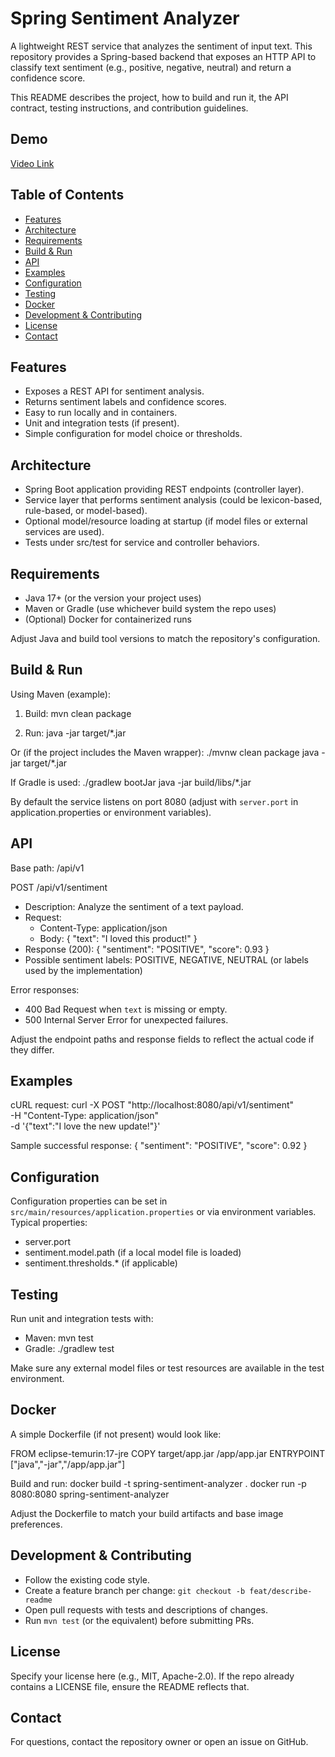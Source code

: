 # Spring Sentiment Analyzer

A lightweight REST service that analyzes the sentiment of input text. This repository provides a Spring-based backend that exposes an HTTP API to classify text sentiment (e.g., positive, negative, neutral) and return a confidence score.

This README describes the project, how to build and run it, the API contract, testing instructions, and contribution guidelines.

## Demo
[Video Link](https://www.linkedin.com/posts/charishma-nadipalli_springai-springboot-java-activity-7385884873120473088-8-sX?utm_source=share&utm_medium=member_desktop&rcm=ACoAAD9E93MBmqEOUweebVQXBZlz4pwQMXZOONo)

## Table of Contents

- [Features](#features)
- [Architecture](#architecture)
- [Requirements](#requirements)
- [Build & Run](#build--run)
- [API](#api)
- [Examples](#examples)
- [Configuration](#configuration)
- [Testing](#testing)
- [Docker](#docker)
- [Development & Contributing](#development--contributing)
- [License](#license)
- [Contact](#contact)

## Features

- Exposes a REST API for sentiment analysis.
- Returns sentiment labels and confidence scores.
- Easy to run locally and in containers.
- Unit and integration tests (if present).
- Simple configuration for model choice or thresholds.

## Architecture

- Spring Boot application providing REST endpoints (controller layer).
- Service layer that performs sentiment analysis (could be lexicon-based, rule-based, or model-based).
- Optional model/resource loading at startup (if model files or external services are used).
- Tests under src/test for service and controller behaviors.

## Requirements

- Java 17+ (or the version your project uses)
- Maven or Gradle (use whichever build system the repo uses)
- (Optional) Docker for containerized runs

Adjust Java and build tool versions to match the repository's configuration.

## Build & Run

Using Maven (example):

1. Build:
   mvn clean package

2. Run:
   java -jar target/*.jar

Or (if the project includes the Maven wrapper):
   ./mvnw clean package
   java -jar target/*.jar

If Gradle is used:
   ./gradlew bootJar
   java -jar build/libs/*.jar

By default the service listens on port 8080 (adjust with `server.port` in application.properties or environment variables).

## API

Base path: /api/v1

POST /api/v1/sentiment
- Description: Analyze the sentiment of a text payload.
- Request:
  - Content-Type: application/json
  - Body:
    {
      "text": "I loved this product!"
    }
- Response (200):
  {
    "sentiment": "POSITIVE",
    "score": 0.93
  }
- Possible sentiment labels: POSITIVE, NEGATIVE, NEUTRAL (or labels used by the implementation)

Error responses:
- 400 Bad Request when `text` is missing or empty.
- 500 Internal Server Error for unexpected failures.

Adjust the endpoint paths and response fields to reflect the actual code if they differ.

## Examples

cURL request:
curl -X POST "http://localhost:8080/api/v1/sentiment" \
  -H "Content-Type: application/json" \
  -d '{"text":"I love the new update!"}'

Sample successful response:
{
  "sentiment": "POSITIVE",
  "score": 0.92
}

## Configuration

Configuration properties can be set in `src/main/resources/application.properties` or via environment variables. Typical properties:
- server.port
- sentiment.model.path (if a local model file is loaded)
- sentiment.thresholds.* (if applicable)

## Testing

Run unit and integration tests with:
- Maven: mvn test
- Gradle: ./gradlew test

Make sure any external model files or test resources are available in the test environment.

## Docker

A simple Dockerfile (if not present) would look like:

FROM eclipse-temurin:17-jre
COPY target/app.jar /app/app.jar
ENTRYPOINT ["java","-jar","/app/app.jar"]

Build and run:
docker build -t spring-sentiment-analyzer .
docker run -p 8080:8080 spring-sentiment-analyzer

Adjust the Dockerfile to match your build artifacts and base image preferences.

## Development & Contributing

- Follow the existing code style.
- Create a feature branch per change: `git checkout -b feat/describe-readme`
- Open pull requests with tests and descriptions of changes.
- Run `mvn test` (or the equivalent) before submitting PRs.

## License

Specify your license here (e.g., MIT, Apache-2.0). If the repo already contains a LICENSE file, ensure the README reflects that.

## Contact

For questions, contact the repository owner or open an issue on GitHub.
